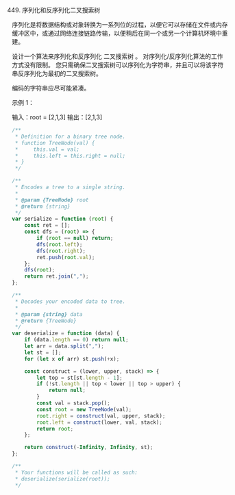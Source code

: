 449. 序列化和反序列化二叉搜索树

序列化是将数据结构或对象转换为一系列位的过程，以便它可以存储在文件或内存缓冲区中，或通过网络连接链路传输，以便稍后在同一个或另一个计算机环境中重建。

设计一个算法来序列化和反序列化 二叉搜索树 。 对序列化/反序列化算法的工作方式没有限制。 您只需确保二叉搜索树可以序列化为字符串，并且可以将该字符串反序列化为最初的二叉搜索树。

编码的字符串应尽可能紧凑。

示例 1：

输入：root = [2,1,3]
输出：[2,1,3]

```js
/**
 * Definition for a binary tree node.
 * function TreeNode(val) {
 *     this.val = val;
 *     this.left = this.right = null;
 * }
 */

/**
 * Encodes a tree to a single string.
 *
 * @param {TreeNode} root
 * @return {string}
 */
var serialize = function (root) {
    const ret = [];
    const dfs = (root) => {
        if (root == null) return;
        dfs(root.left);
        dfs(root.right);
        ret.push(root.val);
    };
    dfs(root);
    return ret.join(",");
};

/**
 * Decodes your encoded data to tree.
 *
 * @param {string} data
 * @return {TreeNode}
 */
var deserialize = function (data) {
    if (data.length == 0) return null;
    let arr = data.split(",");
    let st = [];
    for (let x of arr) st.push(+x);

    const construct = (lower, upper, stack) => {
        let top = st[st.length - 1];
        if (!st.length || top < lower || top > upper) {
            return null;
        }
        const val = stack.pop();
        const root = new TreeNode(val);
        root.right = construct(val, upper, stack);
        root.left = construct(lower, val, stack);
        return root;
    };

    return construct(-Infinity, Infinity, st);
};

/**
 * Your functions will be called as such:
 * deserialize(serialize(root));
 */
```
